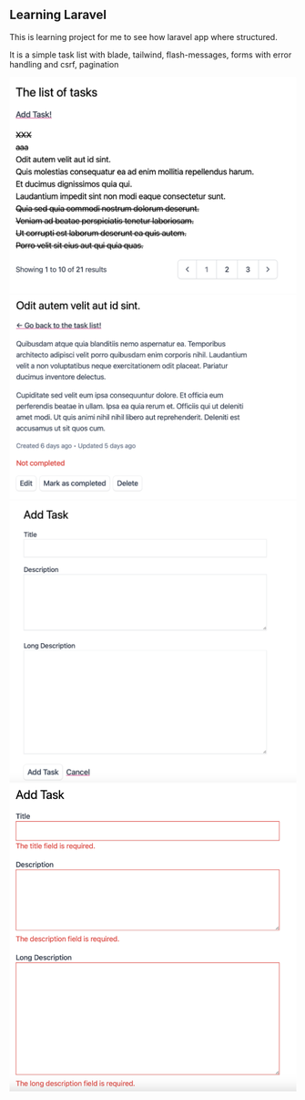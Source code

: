 ## Learning Laravel

This is learning project for me to see how laravel app where structured.

It is a simple task list with blade, tailwind, flash-messages, forms with error handling and csrf, pagination

![main-screen.png](main-screen.png)
![single-view.png](single-view.png)
![add-task.png](add-task.png)
![error-adding-task.png](error-adding-task.png)
